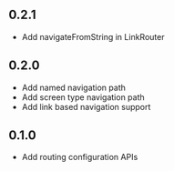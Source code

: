 ## 0.2.1

* Add navigateFromString in LinkRouter

## 0.2.0

* Add named navigation path
* Add screen type navigation path
* Add link based navigation support

## 0.1.0

* Add routing configuration APIs 
